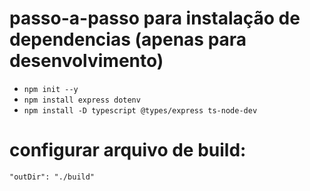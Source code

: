 # passo-a-passo para instalação de dependencias (apenas para desenvolvimento)

- `npm init --y`
- `npm install express dotenv`
- `npm install -D typescript @types/express ts-node-dev`

# configurar arquivo de build:
`"outDir": "./build"`
